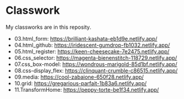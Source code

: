 # Classwork
My classworks are in this reposity.

* 03.html_form: https://brilliant-kashata-eb1d9e.netlify.app/
* 04.html_github: https://iridescent-gumdrop-fb1032.netlify.app/ 
* 05.html_register: https://keen-cheesecake-7e2475.netlify.app/
* 06.css_selector: https://magenta-bienenstitch-118729.netlify.app/
* 07.css_box-model: https://wondrous-marigold-85d1bf.netlify.app/
* 08.css-display_flex: https://clinquant-crumble-c86515.netlify.app/
* 09.media: https://cool-zabaione-650f28.netlify.app/
* 10.grid: https://gregarious-parfait-1b83a6.netlify.app/
* 11.TransformHome: https://peppy-torte-be1f34.netlify.app/
